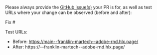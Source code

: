 Please always provide the [GitHub issue(s)](../issues) your PR is for, as well as test URLs where your change can be observed (before and after):

Fix #<gh-issue-id>

Test URLs:
- Before: https://main--franklin-martech--adobe-rnd.hlx.page/
- After: https://<branch>--franklin-martech--adobe-rnd.hlx.page/
